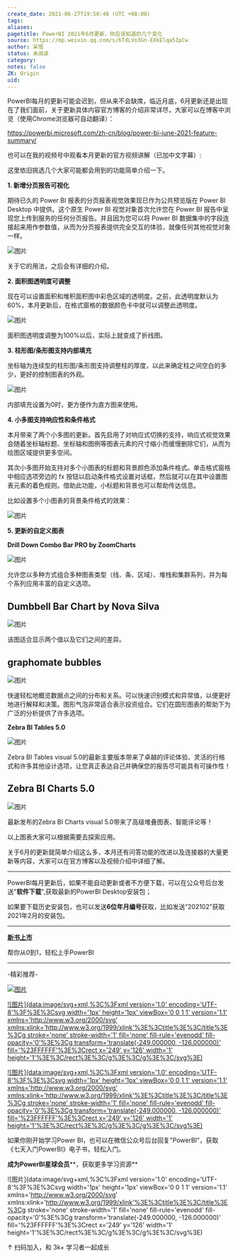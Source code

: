 ```yaml
---
create_date: 2021-06-27T19:50:48 (UTC +08:00)
tags:
aliases:
pagetitle: PowerBI 2021年6月更新，你应该知道的几个变化
source: https://mp.weixin.qq.com/s/6TdLVo3Gn-EXkElqa5IpCw
author: 采悟
status: 未阅读
category:
notes: false
ZK: Origin
uid:
---
```


PowerBI每月的更新可能会迟到，但从来不会缺席，临近月底，6月更新还是出现在了我们面前，关于更新具体内容官方博客的介绍非常详尽，大家可以在博客中浏览（使用Chrome浏览器可自动翻译）：

https://powerbi.microsoft.com/zh-cn/blog/power-bi-june-2021-feature-summary/

也可以在我的视频号中观看本月更新的官方视频讲解（已加中文字幕）:

这里依旧挑选几个大家可能都会用到的功能简单介绍一下。

**1\. 新增分页报告可视化**

期待已久的 Power BI 报表的分页报表视觉效果现已作为公共预览版在 Power BI Desktop 中提供。这个原生 Power BI 视觉对象首次允许您在 Power BI 报告中呈现您上传到服务的任何分页报告。并且因为您可以将 Power BI 数据集中的字段连接起来用作参数值，从而为分页报表提供完全交互的体验，就像任何其他视觉对象一样。

![图片](https://mmbiz.qpic.cn/mmbiz_png/aHEbZtANQJMiaicVhSJI18NL9ltbxMkAOFOWtu2HSkCypA0j4glza75SOBibuAO4NiaGJvpyn6ovP7L0kv5DGGkoMA/640?wx_fmt=png&wxfrom=5&wx_lazy=1&wx_co=1)

关于它的用法，之后会有详细的介绍。

**2\. 面积图透明度可调整**

现在可以设置面积和堆积面积图中彩色区域的透明度。之前，此透明度默认为 60%，本月更新后，在格式窗格的数据颜色卡中就可以调整此透明度。

![图片](https://mmbiz.qpic.cn/mmbiz_gif/aHEbZtANQJMiaicVhSJI18NL9ltbxMkAOFePthYxBWI01Up0ZnbCbC07KIfrtLibOhWe0BuSNszzKjWtibqjAKI7Yg/640?wx_fmt=gif&wxfrom=5&wx_lazy=1)

面积图透明度调整为100%以后，实际上就变成了折线图。  

**3\. 柱形图/条形图支持内部填充**

坐标轴为连续型的柱形图/条形图支持调整柱的厚度，以此来确定柱之间空白的多少，更好的控制图表的外观。

![图片](https://mmbiz.qpic.cn/mmbiz_gif/aHEbZtANQJMiaicVhSJI18NL9ltbxMkAOF4JwPFJn5FpSnEECseETL5dOSXrJpNKKSr8YJ09ZhtBgib1IRDib3jMag/640?wx_fmt=gif&wxfrom=5&wx_lazy=1)

内部填充设置为0时，更方便作为直方图来使用。

**4\. 小多图支持响应性和条件格式**

本月带来了两个小多图的更新。首先启用了对响应式切换的支持，响应式视觉效果会随着坐标轴标题、坐标轴和图例等图表元素的尺寸缩小而缓慢删除它们，从而为绘图区域提供更多空间。

其次小多图开始支持对多个小图表的标题和背景颜色添加条件格式。单击格式窗格中相应选项旁边的 fx 按钮以启动条件格式设置对话框，然后就可以在其中设置图表元素的着色规则。借助此功能，小标题和背景也可以帮助传达信息。

比如设置多个小图表的背景条件格式的效果：

![图片](https://mmbiz.qpic.cn/mmbiz_png/aHEbZtANQJMiaicVhSJI18NL9ltbxMkAOFmkjVAExQdGZ0865c4TqdibRzhrRfib4KIOckMBIkeZVqe2Q8Wrp1qDNg/640?wx_fmt=png&wxfrom=5&wx_lazy=1&wx_co=1)

**5\. 更新的自定义图表**

**Drill Down Combo Bar PRO by ZoomCharts**

![图片](https://mmbiz.qpic.cn/mmbiz_png/aHEbZtANQJMiaicVhSJI18NL9ltbxMkAOF4yVzISrr0EWaV3E0AKMDD6sIgNATJ2gZo7ib24KVG8onXbAjZUM4x2Q/640?wx_fmt=png&wxfrom=5&wx_lazy=1&wx_co=1)

允许您以多种方式组合多种图表类型（线、条、区域）、堆栈和集群系列，并为每个系列应用丰富的自定义选项。

## **Dumbbell Bar Chart by Nova Silva**

![图片](https://mmbiz.qpic.cn/mmbiz_png/aHEbZtANQJMiaicVhSJI18NL9ltbxMkAOFpk1fpBZrZKXh93ptAlh72G5ydCafsPIGPrdFRsg9gFTlfQMUqF1iajw/640?wx_fmt=png&wxfrom=5&wx_lazy=1&wx_co=1)

该图适合显示两个值以及它们之间的差异。

## **graphomate bubbles**

![图片](https://mmbiz.qpic.cn/mmbiz_png/aHEbZtANQJMiaicVhSJI18NL9ltbxMkAOFKFENl4DXXoJLmu9JZvDicrPYKoYDRyhzADVkFsqnE4o2ia5ez13W7B2w/640?wx_fmt=png&wxfrom=5&wx_lazy=1&wx_co=1)

快速轻松地概览数据点之间的分布和关系。可以快速识别模式和异常值，以便更好地进行解释和决策。图形气泡非常适合表示投资组合。它们在圆形图表的帮助下为广泛的分析提供了许多选项。

**Zebra BI Tables 5.0**

![图片](https://mmbiz.qpic.cn/mmbiz_png/aHEbZtANQJMiaicVhSJI18NL9ltbxMkAOFIRL7mQIB4wcLficUmbGIAiaTamm0lpTSYdC5T7ibBJpj4gNHmYpCzyeyw/640?wx_fmt=png&wxfrom=5&wx_lazy=1&wx_co=1)

Zebra BI Tables visual 5.0的最新主要版本带来了卓越的评论体验、灵活的行格式和许多其他设计选项，让您真正表达自己并确保您的报告尽可能具有可操作性！

## **Zebra BI Charts 5.0**

![图片](https://mmbiz.qpic.cn/mmbiz_png/aHEbZtANQJMiaicVhSJI18NL9ltbxMkAOFIRL7mQIB4wcLficUmbGIAiaTamm0lpTSYdC5T7ibBJpj4gNHmYpCzyeyw/640?wx_fmt=png&wxfrom=5&wx_lazy=1&wx_co=1)

最新发布的Zebra BI Charts visual 5.0带来了高级堆叠图表、智能评论等！

以上图表大家可以根据需要去探索应用。

关于6月的更新就简单介绍这么多，本月还有问答功能的改进以及连接器的大量更新等内容，大家可以在官方博客以及视频介绍中详细了解。

___

PowerBI每月更新后，如果不能自动更新或者不方便下载，可以在公众号后台发送"**软件下载**",获取最新的PowerBI Desktop安装包；

如果要下载历史安装包，也可以发送**6位年月编号**获取，比如发送“202102”获取2021年2月的安装包。

___

[**新书上市**](http://mp.weixin.qq.com/s?__biz=MzA4MzQwMjY4MA==&mid=2484074987&idx=1&sn=5cf4ba4b683ee9136bb7a26f6e9bcf01&chksm=8e0c533cb97bda2add48a4576b9c1e230249a5a4160dd93cd677a37ea21d26fc9cc26fc4cb1c&scene=21#wechat_redirect)

帮你从0到1，轻松上手PowerBI

___

\-精彩推荐-

[![图片](https://mmbiz.qpic.cn/mmbiz_jpg/aHEbZtANQJOojexubCy39PJZJic24XlI9IC8Fhx57SVYiciave3T7sAxeLXXZgrAzhAsUHXC3dxpU1fp72ChD8ibfw/640?wx_fmt=jpeg&wxfrom=5&wx_lazy=1&wx_co=1)](http://mp.weixin.qq.com/s?__biz=MzA4MzQwMjY4MA==&mid=2484074255&idx=1&sn=0c183ee84fd7fcc4e9dfb6baf39580c0&chksm=8e0c5dd8b97bd4ce1a617be83fe88938a0ba49668102ca3d10794c0e530f38c2950df75cf2ee&scene=21#wechat_redirect)

[![图片](data:image/svg+xml,%3C%3Fxml version='1.0' encoding='UTF-8'%3F%3E%3Csvg width='1px' height='1px' viewBox='0 0 1 1' version='1.1' xmlns='http://www.w3.org/2000/svg' xmlns:xlink='http://www.w3.org/1999/xlink'%3E%3Ctitle%3E%3C/title%3E%3Cg stroke='none' stroke-width='1' fill='none' fill-rule='evenodd' fill-opacity='0'%3E%3Cg transform='translate(-249.000000, -126.000000)' fill='%23FFFFFF'%3E%3Crect x='249' y='126' width='1' height='1'%3E%3C/rect%3E%3C/g%3E%3C/g%3E%3C/svg%3E)](http://mp.weixin.qq.com/s?__biz=MzA4MzQwMjY4MA==&mid=2484072351&idx=1&sn=fabb08c54790ac1225b470fd647c7a5e&chksm=8e0c4548b97bcc5e0450f1945a2c76039bbb42650bcb1edbc856820836d63d32af4c7780e31a&scene=21#wechat_redirect)

[![图片](data:image/svg+xml,%3C%3Fxml version='1.0' encoding='UTF-8'%3F%3E%3Csvg width='1px' height='1px' viewBox='0 0 1 1' version='1.1' xmlns='http://www.w3.org/2000/svg' xmlns:xlink='http://www.w3.org/1999/xlink'%3E%3Ctitle%3E%3C/title%3E%3Cg stroke='none' stroke-width='1' fill='none' fill-rule='evenodd' fill-opacity='0'%3E%3Cg transform='translate(-249.000000, -126.000000)' fill='%23FFFFFF'%3E%3Crect x='249' y='126' width='1' height='1'%3E%3C/rect%3E%3C/g%3E%3C/g%3E%3C/svg%3E)](http://mp.weixin.qq.com/s?__biz=MzA4MzQwMjY4MA==&mid=2484071399&idx=1&sn=44b4ba20c1cbe657f77b6c8d144b2b30&chksm=8e0c4130b97bc826d87746723f940404ce82ac9ebb38572bbfb1a89d7a48aaa750dffd92a28d&scene=21#wechat_redirect)

如果你刚开始学习Power BI，也可以在微信公众号后台回复"PowerBI"，获取《七天入门PowerBI》电子书，轻松入门。

**成为PowerBI星球会员****，获取更多学习资源**

![图片](data:image/svg+xml,%3C%3Fxml version='1.0' encoding='UTF-8'%3F%3E%3Csvg width='1px' height='1px' viewBox='0 0 1 1' version='1.1' xmlns='http://www.w3.org/2000/svg' xmlns:xlink='http://www.w3.org/1999/xlink'%3E%3Ctitle%3E%3C/title%3E%3Cg stroke='none' stroke-width='1' fill='none' fill-rule='evenodd' fill-opacity='0'%3E%3Cg transform='translate(-249.000000, -126.000000)' fill='%23FFFFFF'%3E%3Crect x='249' y='126' width='1' height='1'%3E%3C/rect%3E%3C/g%3E%3C/g%3E%3C/svg%3E)

↑ 扫码加入，和 3k+ 学习者一起成长
